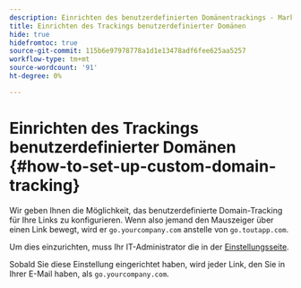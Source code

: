 ```yaml
---
description: Einrichten des benutzerdefinierten Domänentrackings - Marketo-Dokumente - Produktdokumentation
title: Einrichten des Trackings benutzerdefinierter Domänen
hide: true
hidefromtoc: true
source-git-commit: 115b6e97978778a1d1e13478adf6fee625aa5257
workflow-type: tm+mt
source-wordcount: '91'
ht-degree: 0%

---
```


# Einrichten des Trackings benutzerdefinierter Domänen {#how-to-set-up-custom-domain-tracking}

Wir geben Ihnen die Möglichkeit, das benutzerdefinierte Domain-Tracking für Ihre Links zu konfigurieren. Wenn also jemand den Mauszeiger über einen Link bewegt, wird er `go.yourcompany.com` anstelle von `go.toutapp.com`.

Um dies einzurichten, muss Ihr IT-Administrator die in der [Einstellungsseite](https://toutapp.com/custom_tracking_domain).

Sobald Sie diese Einstellung eingerichtet haben, wird jeder Link, den Sie in Ihrer E-Mail haben, als `go.yourcompany.com`.
